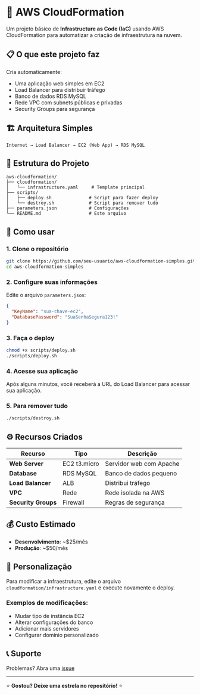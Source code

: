 # 🚀 AWS CloudFormation

Um projeto básico de **Infrastructure as Code (IaC)** usando AWS CloudFormation para automatizar a criação de infraestrutura na nuvem.

## 📋 O que este projeto faz

Cria automaticamente:
- Uma aplicação web simples em EC2
- Load Balancer para distribuir tráfego  
- Banco de dados RDS MySQL
- Rede VPC com subnets públicas e privadas
- Security Groups para segurança

## 🏗️ Arquitetura Simples

```
Internet → Load Balancer → EC2 (Web App) → RDS MySQL
```

## 📁 Estrutura do Projeto

```
aws-cloudformation/
├── cloudformation/
│   └── infrastructure.yaml     # Template principal
├── scripts/
│   ├── deploy.sh              # Script para fazer deploy
│   └── destroy.sh             # Script para remover tudo
├── parameters.json            # Configurações
└── README.md                  # Este arquivo
```

## 🚀 Como usar

### 1. Clone o repositório
```bash
git clone https://github.com/seu-usuario/aws-cloudformation-simples.git
cd aws-cloudformation-simples
```

### 2. Configure suas informações
Edite o arquivo `parameters.json`:
```json
{
  "KeyName": "sua-chave-ec2",
  "DatabasePassword": "SuaSenhaSegura123!"
}
```

### 3. Faça o deploy
```bash
chmod +x scripts/deploy.sh
./scripts/deploy.sh
```

### 4. Acesse sua aplicação
Após alguns minutos, você receberá a URL do Load Balancer para acessar sua aplicação.

### 5. Para remover tudo
```bash
./scripts/destroy.sh
```

## ⚙️ Recursos Criados

| Recurso | Tipo | Descrição |
|---------|------|-----------|
| **Web Server** | EC2 t3.micro | Servidor web com Apache |
| **Database** | RDS MySQL | Banco de dados pequeno |
| **Load Balancer** | ALB | Distribui tráfego |
| **VPC** | Rede | Rede isolada na AWS |
| **Security Groups** | Firewall | Regras de segurança |

## 💰 Custo Estimado
- **Desenvolvimento**: ~$25/mês
- **Produção**: ~$50/mês

## 🔧 Personalização

Para modificar a infraestrutura, edite o arquivo `cloudformation/infrastructure.yaml` e execute novamente o deploy.

### Exemplos de modificações:
- Mudar tipo de instância EC2
- Alterar configurações do banco
- Adicionar mais servidores
- Configurar domínio personalizado

## 📞 Suporte

Problemas? Abra uma [issue](https://github.com/seu-usuario/aws-cloudformation-simples/issues)

---

⭐ **Gostou? Deixe uma estrela no repositório!** ⭐
